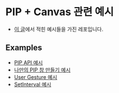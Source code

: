 # PIP + Canvas 관련 예시

- [이 글](https://velog.io/@racoon/%EC%9B%B9-PIP-Canvas%EB%A1%9C-%EB%82%98%EB%A7%8C%EC%9D%98-PIP-%EC%B0%BD-%EB%9D%84%EC%9A%B0%EA%B8%B0)에서 적힌 예시들을 가진 레포입니다.

## Examples

- [PIP API 예시](./01.basic.html)
- [나만의 PIP 창 만들기 예시](./02.with-canvas.html)
- [User Gesture 예시](./03.user-gesture-error.html)
- [SetInterval 예시](./04.with-webworker.html)

